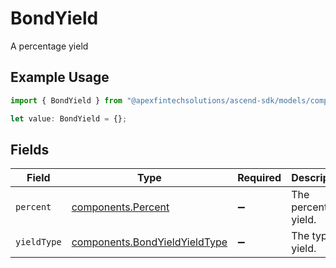 # BondYield

A percentage yield

## Example Usage

```typescript
import { BondYield } from "@apexfintechsolutions/ascend-sdk/models/components";

let value: BondYield = {};
```

## Fields

| Field                                                                          | Type                                                                           | Required                                                                       | Description                                                                    | Example                                                                        |
| ------------------------------------------------------------------------------ | ------------------------------------------------------------------------------ | ------------------------------------------------------------------------------ | ------------------------------------------------------------------------------ | ------------------------------------------------------------------------------ |
| `percent`                                                                      | [components.Percent](../../models/components/percent.md)                       | :heavy_minus_sign:                                                             | The percentage yield.                                                          | {<br/>"value": "25.00"<br/>}                                                   |
| `yieldType`                                                                    | [components.BondYieldYieldType](../../models/components/bondyieldyieldtype.md) | :heavy_minus_sign:                                                             | The type of yield.                                                             | YIELD_TO_MATURITY                                                              |